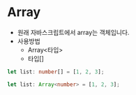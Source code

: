 # Array
- 원래 자바스크립트에서 array는 객체입니다.
- 사용방법
    - Array<타입>
    - 타입[]

```typescript
let list: number[] = [1, 2, 3];

let list: Array<number> = [1, 2, 3];
```